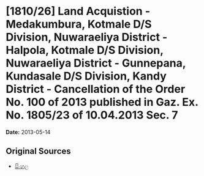 # [1810/26] Land Acquistion - Medakumbura, Kotmale D/S Division, Nuwaraeliya District - Halpola, Kotmale D/S Division, Nuwaraeliya District - Gunnepana, Kundasale D/S Division, Kandy District - Cancellation of the Order No. 100 of 2013 published in Gaz. Ex. No. 1805/23 of 10.04.2013 Sec. 7

**Date:** 2013-05-14

## Original Sources

- [සිංහල](https://documents.gov.lk/view/extra-gazettes/2013/5/1810-26_S.pdf)
